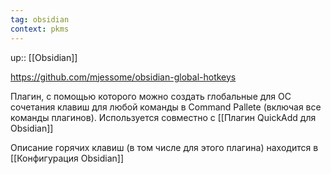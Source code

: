 ```yaml
---
tag: obsidian
context: pkms
---
```

up:: [[Obsidian]]

https://github.com/mjessome/obsidian-global-hotkeys

Плагин, с помощью которого можно создать глобальные для ОС сочетания клавиш для любой команды в Command Pallete (включая все команды плагинов). Используется совместно с [[Плагин QuickAdd для Obsidian]]

Описание горячих клавиш (в том числе для этого плагина) находится в [[Конфигурация Obsidian]]